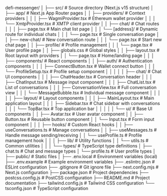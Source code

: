 defi-messenger/
│
├── src/                          # Source directory (Next.js v15 structure)
│   ├── app/                      # Next.js App Router pages
│   │   ├── providers/            # Context providers
│   │   │   ├── WagmiProvider.tsx # Ethereum wallet provider
│   │   │   └── XmtpProvider.tsx  # XMTP client provider
│   │   ├── chat/                 # Chat routes
│   │   │   ├── page.tsx          # Main chat list page
│   │   │   └── [address]/        # Dynamic route for individual chats
│   │   │       └── page.tsx      # Single conversation page
│   │   ├── new-chat/             # New conversation route
│   │   │   └── page.tsx          # Start new chat page
│   │   ├── profile/              # Profile management
│   │   │   └── page.tsx          # User profile page
│   │   ├── globals.css           # Global styles
│   │   ├── layout.tsx            # Root layout with providers
│   │   └── page.tsx              # Home/landing page
│   │
│   ├── components/               # React components
│   │   ├── auth/                 # Authentication components
│   │   │   ├── ConnectButton.tsx # Wallet connect button
│   │   │   └── ProfileSetup.tsx  # Profile setup component
│   │   │
│   │   ├── chat/                 # Chat UI components
│   │   │   ├── ChatHeader.tsx    # Conversation header
│   │   │   ├── ChatInput.tsx     # Message input component
│   │   │   ├── ChatList.tsx      # List of conversations
│   │   │   ├── ConversationView.tsx # Full conversation view
│   │   │   └── MessageBubble.tsx # Individual message component
│   │   │
│   │   ├── layout/               # Layout components
│   │   │   ├── MainLayout.tsx    # Main application layout
│   │   │   ├── Sidebar.tsx       # Chat sidebar with conversations
│   │   │   └── TopBar.tsx        # Top application bar
│   │   │
│   │   └── ui/                   # Base UI components
│   │       ├── Avatar.tsx        # User avatar component
│   │       ├── Button.tsx        # Reusable button component
│   │       └── Input.tsx         # Form input component
│   │
│   ├── hooks/                    # Custom React hooks
│   │   ├── useConversations.ts   # Manage conversations
│   │   ├── useMessages.ts        # Handle message sending/receiving
│   │   └── useProfile.ts         # Profile management hook
│   │
│   ├── lib/                      # Utility functions
│   │   └── utils.ts              # Common utilities
│   │
│   └── types/                    # TypeScript type definitions
│       ├── chat.ts               # Chat and message types
│       └── profile.ts            # User profile types
│
├── public/                       # Static files
│
├── .env.local                    # Environment variables (local)
├── .env.example                  # Example environment variables
├── .eslintrc.json                # ESLint configuration
├── .gitignore                    # Git ignore file
├── next.config.mjs               # Next.js configuration
├── package.json                  # Project dependencies
├── postcss.config.js             # PostCSS configuration
├── README.md                     # Project documentation
├── tailwind.config.js            # Tailwind CSS configuration
└── tsconfig.json                 # TypeScript configuration